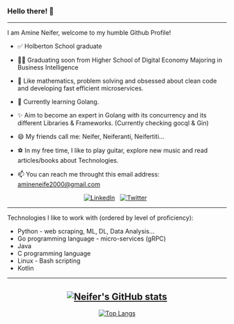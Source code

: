 ### Hello there! 👋

---

I am Amine Neifer, welcome to my humble Github Profile!

- ✅ Holberton School graduate

- 👨‍🎓 Graduating soon from Higher School of Digital Economy Majoring in Business Intelligence

- 🤔 Like mathematics, problem solving and obsessed about clean code and developing fast efficient microservices.

- 🌱 Currently learning Golang.

- ✨ Aim to become an expert in Golang with its concurrency and its different Libraries & Frameworks. (Currently checking gocql & Gin)

- 😄 My friends call me: Neifer, Neiferanti, Neifertiti...

- ⚽ In my free time, I like to play guitar, explore new music and read articles/books about Technologies.

- 📫 You can reach me throught this email address: amineneife2000@gmail.com


<div align="center">
<a href="https://www.linkedin.com/in/amine-neifer-907050194/" target="_blank"><img src="https://img.shields.io/badge/LinkedIn-%230077B5.svg?&style=flat-square&logo=linkedin&logoColor=white" alt="LinkedIn"></a> &nbsp; 
<a href="https://twitter.com/AmineNeifer/" target="_blank"><img src="https://img.shields.io/badge/Twitter-%231877F2.svg?&style=flat-square&logo=twitter&logoColor=white" alt="Twitter"></a> &nbsp;
</div>

---

Technologies I like to work with (ordered by level of proficiency):

- Python - web scraping, ML, DL, Data Analysis...
- Go programming language - micro-services (gRPC)
- Java
- C programming language
- Linux - Bash scripting
- Kotlin


---
<div align="center">

## [![Neifer's GitHub stats](https://github-readme-stats.vercel.app/api?username=AmineNeifer&theme=radical&hide=prs,issues,contribs)](https://github.com/AmineNeifer/AmineNeifer)

[![Top Langs](https://github-readme-stats.vercel.app/api/top-langs/?username=AmineNeifer&layout=compact&theme=radical)](https://github.com/AmineNeifer/AmineNeifer)

</div>

<!--
**AmineNeifer/AmineNeifer** is a ✨ _special_ ✨ repository because its `README.md` (this file) appears on your GitHub profile.

Here are some ideas to get you started:

- 🔭 I’m currently working on ...
- 🌱 I’m currently learning ...
- 👯 I’m looking to collaborate on ...
- 🤔 I’m looking for help with ...
- 💬 Ask me about ...
- 📫 How to reach me: ...
- 😄 Pronouns: ...
- ⚡ Fun fact: ...
-->
